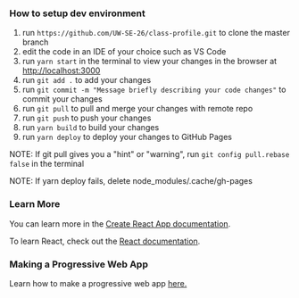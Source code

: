 ### How to setup dev environment

1. run `https://github.com/UW-SE-26/class-profile.git` to clone the master branch
2. edit the code in an IDE of your choice such as VS Code
3. run `yarn start` in the terminal to view your changes in the browser at [http://localhost:3000](http://localhost:3000)
4. run `git add .` to add your changes
5. run `git commit -m "Message briefly describing your code changes"` to commit your changes
6. run `git pull` to pull and merge your changes with remote repo
7. run `git push` to push your changes
8. run `yarn build` to build your changes
9. run `yarn deploy` to deploy your changes to GitHub Pages

NOTE: If git pull gives you a "hint" or "warning", run `git config pull.rebase false` in the terminal

NOTE: If yarn deploy fails, delete node_modules/.cache/gh-pages

### Learn More

You can learn more in the [Create React App documentation](https://facebook.github.io/create-react-app/docs/getting-started).

To learn React, check out the [React documentation](https://reactjs.org/).

### Making a Progressive Web App

Learn how to make a progressive web app [here.](https://facebook.github.io/create-react-app/docs/making-a-progressive-web-app)
